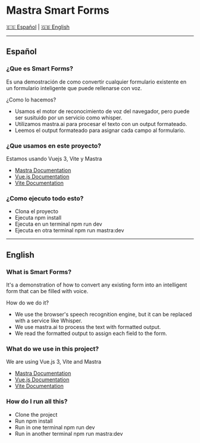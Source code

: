 # Mastra Smart Forms

[🇪🇸 Español](#español) | [🇬🇧 English](#english)

---

## Español

### ¿Que es Smart Forms?
Es una demostración de como convertir cualquier formulario existente en un formulario inteligente que puede rellenarse con voz.

¿Como lo hacemos?

- Usamos el motor de reconocimiento de voz del navegador, pero puede ser susituido por un servicio como whisper.
- Utilizamos mastra.ai para procesar el texto con un output formateado.
- Leemos el output formateado para asignar cada campo al formulario.

### ¿Que usamos en este proyecto?

Estamos usando Vuejs 3, Vite y Mastra

- [Mastra Documentation](https://mastra.ai/)
- [Vue.js Documentation](https://vuejs.org/)
- [Vite Documentation](https://vitejs.dev/)

### ¿Como ejecuto todo esto?

- Clona el proyecto
- Ejecuta npm install
- Ejecuta en un terminal npm run dev
- Ejecuta en otra terminal npm run mastra:dev

---

## English

### What is Smart Forms?
It's a demonstration of how to convert any existing form into an intelligent form that can be filled with voice.

How do we do it?

- We use the browser's speech recognition engine, but it can be replaced with a service like Whisper.
- We use mastra.ai to process the text with formatted output.
- We read the formatted output to assign each field to the form.

### What do we use in this project?

We are using Vue.js 3, Vite and Mastra

- [Mastra Documentation](https://mastra.ai/)
- [Vue.js Documentation](https://vuejs.org/)
- [Vite Documentation](https://vitejs.dev/)

### How do I run all this?

- Clone the project
- Run npm install
- Run in one terminal npm run dev
- Run in another terminal npm run mastra:dev